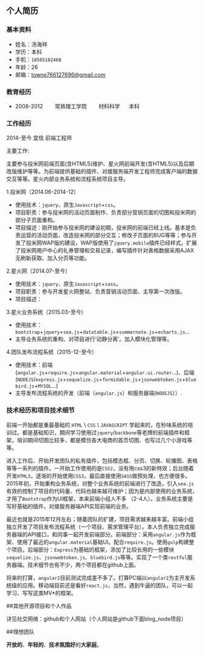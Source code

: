 ## 个人简历
### 基本资料
  + 姓名：汤海祥
  + 学历：本科
  + 手机：`18505102468`
  + 年龄：26
  + 邮箱：towne766127696@gmail.com

### 教育经历
  + 2008-2012&nbsp;&nbsp;&nbsp;&nbsp;&nbsp;&nbsp;&nbsp;&nbsp;常熟理工学院&nbsp;&nbsp;&nbsp;&nbsp;&nbsp;&nbsp;&nbsp;&nbsp;材料科学&nbsp;&nbsp;&nbsp;&nbsp;&nbsp;&nbsp;本科

### 工作经历
  2014-至今    宜信     前端工程师
  
  主要工作:
  
  主要参与投米网前端页面(含HTML5)维护、星火网前端开发(含HTML5)以及后期改版维护等等。为前端提供基础的插件、对接服务端开发工程师完成客户端的数据交互等等。星火内部业务系统和流程系统项目主导。

1.投米网（2014.06-2014-12）
  
  + 使用技术：`jquery`、原生`Javascript`+`css`。 
  + 项目职责：参与投米网的活动页面制作、负责部分营销页面的切图和投米网的部分子页面重构。 
  + 项目描述：刚开始参与投米网的建设初期，投米网的前端已经上线。基本是负责运营的活动页面，改造投米网的部分交互；修改子页面的BUG等等；参与开发了投米网WAP版的建设，WAP版使用了`jquery.mobile`插件已经样式。扩展了投米网用户中心的礼券管理和交易记录，编写插件针对表格数据采用AJAX无刷新获取、加入分页等功能。
   
2.星火网（2014.07-至今） 
  
  + 使用技术：`jquery`、原生`Javascript`+`sass`。 
  + 项目职责：参与开发星火网整站、负责营销活动页面、主导第一次改版。 
  + 项目描述： 
    
3.星火业务系统（2015.03-至今） 
  
  + 使用技术：`bootstrap`+`jquery`+`sea.js`+`datatable.js`+`summernote.js`+`echarts.js`... 
  + 主导业务系统的重构、对项目进行‘动静分离’。加入模块化管理等。 
    
4.团队发布流程系统（2015-12-至今）

  + 使用技术：前端(`angular.js`+`require.js`+`angular.material`+`angular.ui.router`...)、后端(`NODEJS`/`express.js`+`sequelize.js`+`formidable.js`+`jsonwebtoken.js`+`bluebird.js`+`MYSQL`...) 
  + 主导发布流程系统的开发（前端（`angular.js`）和服务器端(`NODEJS`））.

### 技术经历和项目技术细节

前端一开始都是重最基础的 `HTML` \ `CSS` \ `JAVASCRIPT` 学起来的，在秒味系统的培训过。都是基础知识，期间学习使用过`jquery`/`backbone`等老牌的前端插件和框架，培训期间切图比较多，都是模仿各大电商的首页切图、也写过几个小游戏等等。

进入工作后、开始开发团队的私有插件，包括模态框、分页、切换、轮播图、表格等等一系列的插件。一开始工作使用的是`CSS2`，没有用css3的新特效；后台随着开发`HTML5`，逐渐的开始使用`CSS3`，最后直接使用`SASS`做预处理，也方便很多。2015年初，开始重构业务系统，对整个业务系统的前端进行了改造，引入`sea.js`有效的控制了项目的代码量、代码也越来越可维护；因为是内部使用的业务系统，才用了`Bootstrap`作为UI框架，本来前端小组人不多 （2-4人）。业务系统主要是写好基础的插件，对接服务器端API实现前端的业务。
    
最近也就是2015年12月左右；随着团队的扩建，项目需求越来越丰富。前端小组独立开发了项目发布流程系统（一个项目、需求管理平台）。本人负责独立完成服务器端的API接口，和同事一起开发前端部分。前端部分：采用`angular.js`作为框架、使用了最近的`angular.material`基础UI。配合`require.js`。使用`gulp`构建整个项目。后端部分：`Express`为基础的框架，添加了比较长用的一些模块`sequelize.js`、`jsonwebtoken.js`、`bluebird.js`等等。实现了一个类`restful`服务器端。技术细节也有不少，两个项目都在github上面。
    
将来的打算，`angular2`目前测试完成差不多了。打算PC端以`angular2`为主开发系统级的应用。移动端目前还是看好`react.js`，当然，遇到牛逼的团队，可以一起学习、写写这类MV*的框架。
    
##其他开源项目和个人作品

   详见社交网络：github和个人网站（个人网站是github下面blog_node项目）
   
##理想团队

   **开放的**、**年轻的**、**技术氛围好**的**大家庭**。
